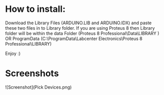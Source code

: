 
# How to install:

Download the Library Files (ARDUINO.LIB and ARDUINO.IDX) and paste these two files in to Library folder.
If you are using Proteus 8 then Library folder will be within the data Folder (Proteus 8 Professional\Data\LIBRARY )
OR ProgramData (C:\ProgramData\Labcenter Electronics\Proteus 8 Professional\LIBRARY)

Enjoy :)

# Screenshots

![Screenshot](Pick Devices.png)
